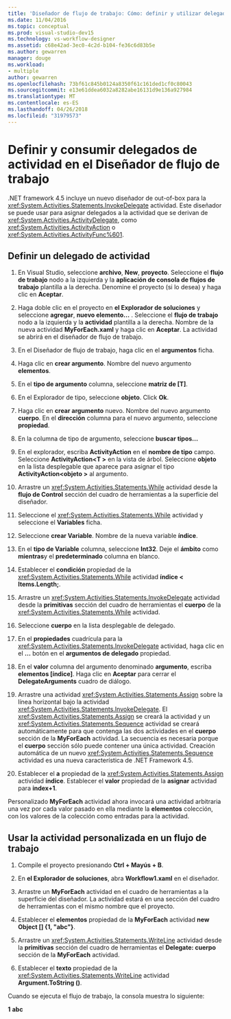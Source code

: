 ```yaml
---
title: 'Diseñador de flujo de trabajo: Cómo: definir y utilizar delegados de actividad'
ms.date: 11/04/2016
ms.topic: conceptual
ms.prod: visual-studio-dev15
ms.technology: vs-workflow-designer
ms.assetid: c68e42ad-3ec0-4c2d-b104-fe36c6d83b5e
ms.author: gewarren
manager: douge
ms.workload:
- multiple
author: gewarren
ms.openlocfilehash: 73bf61c845b0124a8350f61c161ded1cf0c80043
ms.sourcegitcommit: e13e61ddea6032a8282abe16131d9e136a927984
ms.translationtype: MT
ms.contentlocale: es-ES
ms.lasthandoff: 04/26/2018
ms.locfileid: "31979573"
---
```

# <a name="how-to-define-and-consume-activity-delegates-in-the-workflow-designer"></a>Definir y consumir delegados de actividad en el Diseñador de flujo de trabajo

.NET framework 4.5 incluye un nuevo diseñador de out-of-box para la <xref:System.Activities.Statements.InvokeDelegate> actividad. Este diseñador se puede usar para asignar delegados a la actividad que se derivan de <xref:System.Activities.ActivityDelegate>, como <xref:System.Activities.ActivityAction> o <xref:System.Activities.ActivityFunc%601>.

## <a name="define-an-activity-delegate"></a>Definir un delegado de actividad

1.  En Visual Studio, seleccione **archivo**, **New**, **proyecto**. Seleccione el **flujo de trabajo** nodo a la izquierda y la **aplicación de consola de flujos de trabajo** plantilla a la derecha. Denomine el proyecto (si lo desea) y haga clic en **Aceptar**.

2.  Haga doble clic en el proyecto en **el Explorador de soluciones** y seleccione **agregar**, **nuevo elemento...** . Seleccione el **flujo de trabajo** nodo a la izquierda y la **actividad** plantilla a la derecha. Nombre de la nueva actividad **MyForEach.xaml** y haga clic en **Aceptar**. La actividad se abrirá en el diseñador de flujo de trabajo.

3.  En el Diseñador de flujo de trabajo, haga clic en el **argumentos** ficha.

4.  Haga clic en **crear argumento**. Nombre del nuevo argumento **elementos**.

5.  En el **tipo de argumento** columna, seleccione **matriz de [T]**.

6.  En el Explorador de tipo, seleccione **objeto**. Click **Ok**.

7.  Haga clic en **crear argumento** nuevo. Nombre del nuevo argumento **cuerpo**. En el **dirección** columna para el nuevo argumento, seleccione **propiedad**.

8.  En la columna de tipo de argumento, seleccione **buscar tipos...**

9. En el explorador, escriba **ActivityAction** en el **nombre de tipo** campo. Seleccione **ActivityAction\<T >** en la vista de árbol. Seleccione **objeto** en la lista desplegable que aparece para asignar el tipo **ActivityAction\<objeto >** al argumento.

10. Arrastre un <xref:System.Activities.Statements.While> actividad desde la **flujo de Control** sección del cuadro de herramientas a la superficie del diseñador.

11. Seleccione el <xref:System.Activities.Statements.While> actividad y seleccione el **Variables** ficha.

12. Seleccione **crear Variable**. Nombre de la nueva variable **índice**.

13. En el **tipo de Variable** columna, seleccione **Int32**. Deje el **ámbito** como **mientras**y el **predeterminado** columna en blanco.

14. Establecer el **condición** propiedad de la <xref:System.Activities.Statements.While> actividad **índice < Items.Length;**.

15. Arrastre un <xref:System.Activities.Statements.InvokeDelegate> actividad desde la **primitivas** sección del cuadro de herramientas el **cuerpo** de la <xref:System.Activities.Statements.While> actividad.

16. Seleccione **cuerpo** en la lista desplegable de delegado.

17. En el **propiedades** cuadrícula para la <xref:System.Activities.Statements.InvokeDelegate> actividad, haga clic en el **...**  botón en el **argumentos de delegado** propiedad.

18. En el **valor** columna del argumento denominado **argumento**, escriba **elementos [índice]**. Haga clic en **Aceptar** para cerrar el **DelegateArguments** cuadro de diálogo.

19. Arrastre una actividad <xref:System.Activities.Statements.Assign> sobre la línea horizontal bajo la actividad <xref:System.Activities.Statements.InvokeDelegate>. El <xref:System.Activities.Statements.Assign> se creará la actividad y un <xref:System.Activities.Statements.Sequence> actividad se creará automáticamente para que contenga las dos actividades en el **cuerpo** sección de la **MyForEach** actividad. La secuencia es necesaria porque el **cuerpo** sección sólo puede contener una única actividad. Creación automática de un nuevo <xref:System.Activities.Statements.Sequence> actividad es una nueva característica de .NET Framework 4.5.

20. Establecer el **a** propiedad de la <xref:System.Activities.Statements.Assign> actividad **índice**. Establecer el **valor** propiedad de la **asignar** actividad para **index+1**.

 Personalizado **MyForEach** actividad ahora invocará una actividad arbitraria una vez por cada valor pasado en ella mediante la **elementos** colección, con los valores de la colección como entradas para la actividad.

## <a name="use-the-custom-activity-in-a-workflow"></a>Usar la actividad personalizada en un flujo de trabajo

1.  Compile el proyecto presionando **Ctrl + Mayús + B**.

2.  En **el Explorador de soluciones**, abra **Workflow1.xaml** en el diseñador.

3.  Arrastre un **MyForEach** actividad en el cuadro de herramientas a la superficie del diseñador. La actividad estará en una sección del cuadro de herramientas con el mismo nombre que el proyecto.

4.  Establecer el **elementos** propiedad de la **MyForEach** actividad **new Object [] {1, "abc"}**.

5.  Arrastre un <xref:System.Activities.Statements.WriteLine> actividad desde la **primitivas** sección del cuadro de herramientas el **Delegate: cuerpo** sección de la **MyForEach** actividad.

6.  Establecer el **texto** propiedad de la <xref:System.Activities.Statements.WriteLine> actividad **Argument.ToString ()**.

Cuando se ejecuta el flujo de trabajo, la consola muestra lo siguiente:

**1**
**abc**